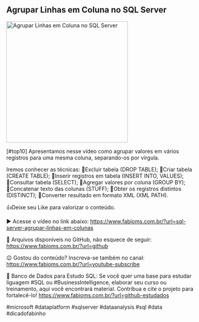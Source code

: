 ## Agrupar Linhas em Coluna no SQL Server

<img src="https://fabioms.com.br//uploads/youtube/lx_VBIdrChY.png" alt="Agrupar Linhas em Coluna no SQL Server" title="SQL Server" width="320"/>

[#top10] Apresentamos nesse vídeo como agrupar valores em vários registros para uma mesma coluna, separando-os por vírgula.

Iremos conhecer as técnicas:
🔹Excluir tabela (DROP TABLE);
🔹Criar tabela (CREATE TABLE);
🔹Inserir registros em tabela (INSERT INTO, VALUES);
🔹Consultar tabela (SELECT);
🔹Agregar valores por coluna (GROUP BY);
🔹Concatenar texto das colunas (STUFF);
🔹Obter os registros distintos (DISTINCT);
🔹Converter resultado em formato XML (XML PATH).

👍Deixe seu Like para valorizar o conteúdo.

▶️ Acesse o vídeo no link abaixo:
https://www.fabioms.com.br/?url=sql-server-agrupar-linhas-em-colunas

📁 Arquivos disponíveis no GitHub, não esquece de seguir:
https://www.fabioms.com.br/?url=github

😉 Gostou do conteúdo? Inscreva-se também no canal:
https://www.fabioms.com.br/?url=youtube-subscribe

🎁 Banco de Dados para Estudo SQL:
Se você quer uma base para estudar liguagem #SQL ou #BusinessIntelligence, elaborar seu curso ou treinamento, aqui você encontrará material. 
Contribua e cite o projeto para fortalecê-lo!
https://www.fabioms.com.br/?url=github-estudados

#microsoft #dataplatform #sqlserver #dataanalysis #sql #data #dicadofabinho